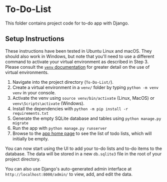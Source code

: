 # To-Do-List

This folder contains project code for to-do app with Django.

## Setup Instructions

These instructions have been tested in Ubuntu Linux and macOS. They should also work in Windows, but note that you'll need to use a different command to activate your virtual environment as described in Step 3. Please consult the [`venv` documentation](https://docs.python.org/3/library/venv.html#creating-virtual-environments) for greater detail on the use of virtual environments.

1. Navigate into the project directory (`To-Do-List/`).
2. Create a virtual environment in a `venv/` folder by typing `python -m venv venv` in your console.
3. Activate the venv using `source venv/bin/activate` (Linux, MacOS) or `venv\Scripts\activate` (Windows).
4. Install the dependencies with `python -m pip install -r requirements.txt`
5. Generate the empty SQLite database and tables using `python manage.py migrate`
5. Run the app with `python manage.py runserver`
6. Browse to the [app home page](http://localhost:8000/) to see the list of todo lists, which will initially be empty. 

You can now start using the UI to add your to-do lists and to-do items to the database. The data will be stored in a new `db.sqlite3` file in the root of your project directory.

You can also use Django's auto-generated admin interface at `http://localhost:8000/admin/` to view, add, and edit the data.
